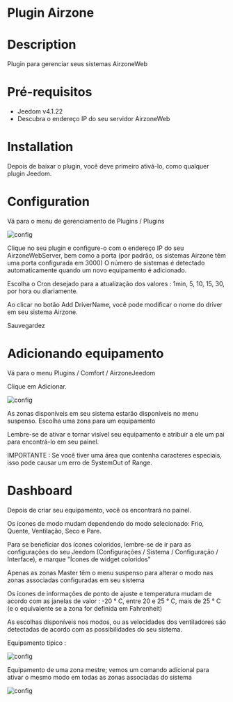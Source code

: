 # Plugin Airzone


# Description

Plugin para gerenciar seus sistemas AirzoneWeb


# Pré-requisitos

 - Jeedom v4.1.22
 - Descubra o endereço IP do seu servidor AirzoneWeb


# Installation

Depois de baixar o plugin, você deve primeiro ativá-lo, como qualquer plugin Jeedom.


# Configuration

Vá para o menu de gerenciamento de Plugins / Plugins

![config](../images/airzoneConfig.png)

Clique no seu plugin e configure-o com o endereço IP do seu AirzoneWebServer, bem como a porta (por padrão, os sistemas Airzone têm uma porta configurada em 3000)
O número de sistemas é detectado automaticamente quando um novo equipamento é adicionado.

Escolha o Cron desejado para a atualização dos valores : 1min, 5, 10, 15, 30, por hora ou diariamente.

Ao clicar no botão Add DriverName, você pode modificar o nome do driver em seu sistema Airzone.

Sauvegardez


# Adicionando equipamento

Vá para o menu Plugins / Comfort / AirzoneJeedom


Clique em Adicionar.

![config](../images/airzoneEquip.png)

As zonas disponíveis em seu sistema estarão disponíveis no menu suspenso.
Escolha uma zona para um equipamento


Lembre-se de ativar e tornar visível seu equipamento e atribuir a ele um pai para encontrá-lo em seu painel.

IMPORTANTE : Se você tiver uma área que contenha caracteres especiais, isso pode causar um erro de SystemOut of Range. 

# Dashboard


Depois de criar seu equipamento, você os encontrará no painel.

Os ícones de modo mudam dependendo do modo selecionado: Frio, Quente, Ventilação, Seco e Pare.

Para se beneficiar dos ícones coloridos, lembre-se de ir para as configurações do seu Jeedom (Configurações / Sistema / Configuração / Interface), e marque "Ícones de widget coloridos"

Apenas as zonas Master têm o menu suspenso para alterar o modo nas zonas associadas configuradas em seu sistema

Os ícones de informações de ponto de ajuste e temperatura mudam de acordo com as janelas de valor : -20 ° C, entre 20 e 25 ° C, mais de 25 ° C (e o equivalente se a zona for definida em Fahrenheit)

As escolhas disponíveis nos modos, ou as velocidades dos ventiladores são detectadas de acordo com as possibilidades do seu sistema.



Equipamento típico :

![config](../images/airzoneNoMaster.png)


Equipamento de uma zona mestre; vemos um comando adicional para ativar o mesmo modo em todas as zonas associadas do sistema


![config](../images/airzoneMaster.png)
